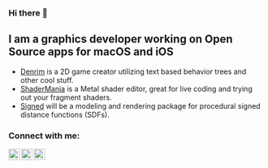 ### Hi there 👋

## I am a graphics developer working on **Open Source apps** for macOS and iOS

- [Denrim](https://github.com/markusmoenig/Denrim) is a 2D game creator utilizing text based behavior trees and other cool stuff.
- [ShaderMania](https://github.com/markusmoenig/ShaderMania) is a Metal shader editor, great for live coding and trying out your fragment shaders.
- [Signed](https://github.com/markusmoenig/Signed) will be a modeling and rendering package for procedural signed distance functions (SDFs).

### Connect with me:

[<img align="left" alt="YouTube" width="22px" src="https://cdn.jsdelivr.net/npm/simple-icons@v3/icons/youtube.svg" />][youtube]
[<img align="left" alt="Twitter" width="22px" src="https://cdn.jsdelivr.net/npm/simple-icons@v3/icons/twitter.svg" />][twitter]
[<img align="left" alt="Twitter" width="22px" src="https://cdn.jsdelivr.net/npm/simple-icons@v3/icons/patreon.svg" />][patreon]

[twitter]: https://twitter.com/markusmoenig
[youtube]: https://youtube.com/markusmoenig
[patreon]: https://www.patreon.com/markusmoenig
[kofi]: https://www.ko-fi.com/markusmoenig

<!--
**markusmoenig/markusmoenig** is a ✨ _special_ ✨ repository because its `README.md` (this file) appears on your GitHub profile.

Here are some ideas to get you started:

- 🔭 I’m currently working on ...
- 🌱 I’m currently learning ...
- 👯 I’m looking to collaborate on ...
- 🤔 I’m looking for help with ...
- 💬 Ask me about ...
- 📫 How to reach me: ...
- 😄 Pronouns: ...
- ⚡ Fun fact: ...
-->
